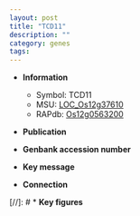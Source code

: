 ```yaml
---
layout: post
title: "TCD11"
description: ""
category: genes
tags: 
---
```


* **Information**  
    + Symbol: TCD11  
    + MSU: [LOC_Os12g37610](http://rice.uga.edu/cgi-bin/ORF_infopage.cgi?orf=LOC_Os12g37610)  
    + RAPdb: [Os12g0563200](http://rapdb.dna.affrc.go.jp/viewer/gbrowse_details/irgsp1?name=Os12g0563200)  

* **Publication**  

* **Genbank accession number**  

* **Key message**  

* **Connection**  

[//]: # * **Key figures**  


